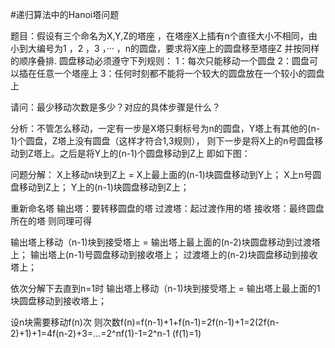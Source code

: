 #递归算法中的Hanoi塔问题

题目：假设有三个命名为X,Y,Z的塔座 ，在塔座X上插有n个直径大小不相同，由小到大编号为1 ，2 ，3 ，··· ，n的圆盘，要求将X座上的圆盘移至塔座Z
并按同样的顺序叠排.
圆盘移动必须遵守下列规则：
1：每次只能移动一个圆盘 2：圆盘可以插在任意一个塔座上 3：任何时刻都不能将一个较大的圆盘放在一个较小的圆盘上

请问：最少移动次数是多少？对应的具体步骤是什么？

分析：不管怎么移动，一定有一步是X塔只剩标号为n的圆盘，Y塔上有其他的(n-1)个圆盘，Z塔上没有圆盘（这样才符合1,3规则），
则下一步是将X上的n号圆盘移动到Z塔上。之后是将Y上的(n-1)个圆盘移动到Z上
即如下图：


问题分解：
X上移动n块到Z上 = X上最上面的(n-1)块圆盘移动到Y上；
				X上n号圆盘移动到Z上；
				Y上的(n-1)块圆盘移动到Z上；


重新命名塔
输出塔：要转移圆盘的塔
过渡塔：起过渡作用的塔
接收塔：最终圆盘所在的塔
则同理可得

输出塔上移动（n-1)块到接受塔上 = 输出塔上最上面的(n-2)块圆盘移动到过渡塔上；
							输出塔上(n-1)号圆盘移动到接收塔上；
							过渡塔上的(n-2)块圆盘移动到接收塔上；

依次分解下去直到n=1时
输出塔上移动（n-1)块到接受塔上 = 输出塔上最上面的1块圆盘移动到接收塔上；

设n块需要移动f(n)次
则次数f(n)=f(n-1)+1+f(n-1)=2f(n-1)+1=2(2f(n-2)+1)+1=4f(n-2)+3=...=2^nf(1)-1=2^n-1 (f(1)=1)
